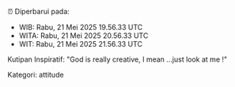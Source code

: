 ⏰ Diperbarui pada:
- WIB: Rabu, 21 Mei 2025 19.56.33 UTC
- WITA: Rabu, 21 Mei 2025 20.56.33 UTC
- WIT: Rabu, 21 Mei 2025 21.56.33 UTC

Kutipan Inspiratif:
"God is really creative, I mean ...just look at me !"


Kategori: attitude

